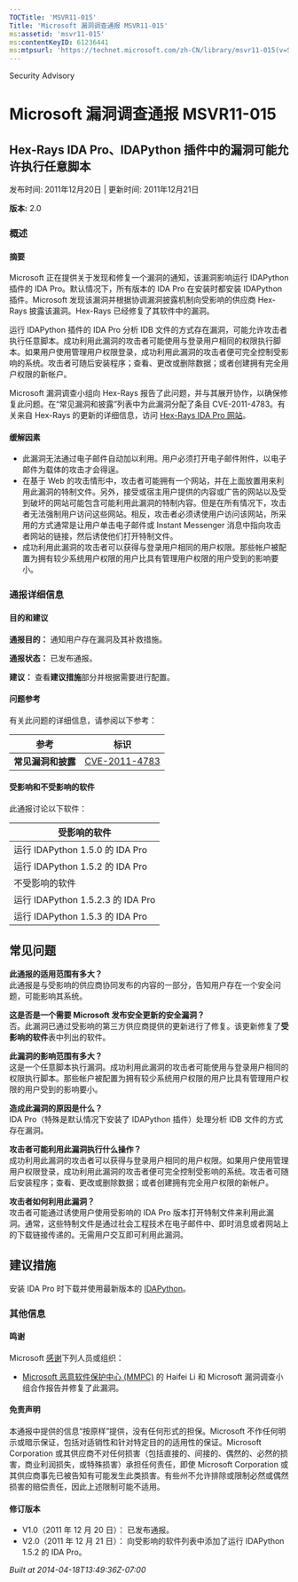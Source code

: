 ```yaml
---
TOCTitle: 'MSVR11-015'
Title: 'Microsoft 漏洞调查通报 MSVR11-015'
ms:assetid: 'msvr11-015'
ms:contentKeyID: 61236441
ms:mtpsurl: 'https://technet.microsoft.com/zh-CN/library/msvr11-015(v=Security.10)'
---
```


Security Advisory

Microsoft 漏洞调查通报 MSVR11-015
=================================

Hex-Rays IDA Pro、IDAPython 插件中的漏洞可能允许执行任意脚本
------------------------------------------------------------

发布时间: 2011年12月20日 | 更新时间: 2011年12月21日

**版本:** 2.0

### 概述

#### 摘要

Microsoft 正在提供关于发现和修复一个漏洞的通知，该漏洞影响运行 IDAPython 插件的 IDA Pro。默认情况下，所有版本的 IDA Pro 在安装时都安装 IDAPython 插件。Microsoft 发现该漏洞并根据协调漏洞披露机制向受影响的供应商 Hex-Rays 披露该漏洞。Hex-Rays 已经修复了其软件中的漏洞。

运行 IDAPython 插件的 IDA Pro 分析 IDB 文件的方式存在漏洞，可能允许攻击者执行任意脚本。成功利用此漏洞的攻击者可能使用与登录用户相同的权限执行脚本。如果用户使用管理用户权限登录，成功利用此漏洞的攻击者便可完全控制受影响的系统。攻击者可随后安装程序；查看、更改或删除数据；或者创建拥有完全用户权限的新帐户。

Microsoft 漏洞调查小组向 Hex-Rays 报告了此问题，并与其展开协作，以确保修复此问题。在“常见漏洞和披露”列表中为此漏洞分配了条目 CVE-2011-4783。有关来自 Hex-Rays 的更新的详细信息，访问 [Hex-Rays IDA Pro 网站](https://hex-rays.com/products/ida/index.shtml)。

#### 缓解因素

-   此漏洞无法通过电子邮件自动加以利用。用户必须打开电子邮件附件，以电子邮件为载体的攻击才会得逞。
-   在基于 Web 的攻击情形中，攻击者可能拥有一个网站，并在上面放置用来利用此漏洞的特制文件。另外，接受或宿主用户提供的内容或广告的网站以及受到破坏的网站可能包含可能利用此漏洞的特制内容。但是在所有情况下，攻击者无法强制用户访问这些网站。相反，攻击者必须诱使用户访问该网站，所采用的方式通常是让用户单击电子邮件或 Instant Messenger 消息中指向攻击者网站的链接，然后诱使他们打开特制文件。
-   成功利用此漏洞的攻击者可以获得与登录用户相同的用户权限。那些帐户被配置为拥有较少系统用户权限的用户比具有管理用户权限的用户受到的影响要小。

### 通报详细信息

#### 目的和建议

**通报目的：** 通知用户存在漏洞及其补救措施。

**通报状态：** 已发布通报。

**建议：** 查看**建议措施**部分并根据需要进行配置。

#### 问题参考

有关此问题的详细信息，请参阅以下参考：

| 参考               | 标识                                                                             |
|--------------------|----------------------------------------------------------------------------------|
| **常见漏洞和披露** | [CVE-2011-4783](https://www.cve.mitre.org/cgi-bin/cvename.cgi?name=cve-2011-4783) |

#### 受影响和不受影响的软件

此通报讨论以下软件：

| 受影响的软件                      |
|-----------------------------------|
| 运行 IDAPython 1.5.0 的 IDA Pro   |
| 运行 IDAPython 1.5.2 的 IDA Pro   |
| 不受影响的软件                    |
| 运行 IDAPython 1.5.2.3 的 IDA Pro |
| 运行 IDAPython 1.5.3 的 IDA Pro   |

常见问题
--------


**此通报的适用范围有多大？**  
此通报是与受影响的供应商协同发布的内容的一部分，告知用户存在一个安全问题，可能影响其系统。

**这是否是一个需要 Microsoft 发布安全更新的安全漏洞？**  
否。此漏洞已通过受影响的第三方供应商提供的更新进行了修复。该更新修复了**受影响的软件**表中列出的软件。

**此漏洞的影响范围有多大？**  
这是一个任意脚本执行漏洞。成功利用此漏洞的攻击者可能使用与登录用户相同的权限执行脚本。那些帐户被配置为拥有较少系统用户权限的用户比具有管理用户权限的用户受到的影响要小。

**造成此漏洞的原因是什么？**  
IDA Pro（特殊是默认情况下安装了 IDAPython 插件）处理分析 IDB 文件的方式存在漏洞。

**攻击者可能利用此漏洞执行什么操作？**  
成功利用此漏洞的攻击者可以获得与登录用户相同的用户权限。如果用户使用管理用户权限登录，成功利用此漏洞的攻击者便可完全控制受影响的系统。攻击者可随后安装程序；查看、更改或删除数据；或者创建拥有完全用户权限的新帐户。

**攻击者如何利用此漏洞？**  
攻击者可能通过诱使用户使用受影响的 IDA Pro 版本打开特制文件来利用此漏洞。通常，这些特制文件是通过社会工程技术在电子邮件中、即时消息或者网站上的下载链接传递的。无需用户交互即可利用此漏洞。

建议措施
--------


安装 IDA Pro 时下载并使用最新版本的 [IDAPython](https://code.google.com/p/idapython/)。

### 其他信息

#### 鸣谢

Microsoft [感谢](https://go.microsoft.com/fwlink/?linkid=21127)下列人员或组织：

-   [Microsoft 恶意软件保护中心 (MMPC)](https://www.microsoft.com/security/portal/) 的 Haifei Li 和 Microsoft 漏洞调查小组合作报告并修复了此漏洞。

#### 免责声明

本通报中提供的信息“按原样”提供，没有任何形式的担保。Microsoft 不作任何明示或暗示保证，包括对适销性和针对特定目的的适用性的保证。Microsoft Corporation 或其供应商不对任何损害（包括直接的、间接的、偶然的、必然的损害，商业利润损失，或特殊损害）承担任何责任，即使 Microsoft Corporation 或其供应商事先已被告知有可能发生此类损害。有些州不允许排除或限制必然或偶然损害的赔偿责任，因此上述限制可能不适用。

#### 修订版本

-   V1.0（2011 年 12 月 20 日）： 已发布通报。
-   V2.0（2011 年 12 月 21 日）： 向受影响的软件列表中添加了运行 IDAPython 1.5.2 的 IDA Pro。

*Built at 2014-04-18T13:49:36Z-07:00*
